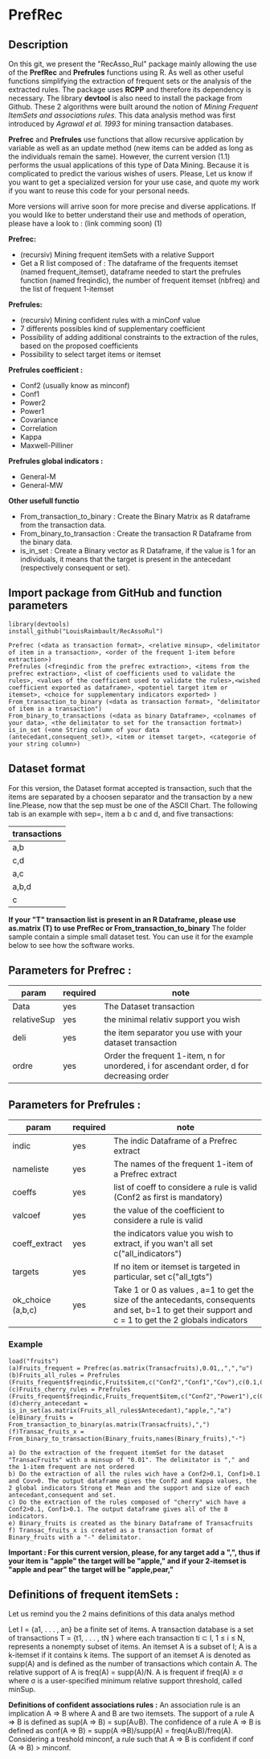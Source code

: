 # PrefRec

## Description 



On this git, we present the "RecAsso_Rul" package mainly allowing the use of the **PrefRec** and **Prefrules** functions using R. As well as other useful functions simplifying the extraction of frequent sets or the analysis of the extracted rules. 
The package uses **RCPP** and therefore its dependency is necessary. The library **devtool** is also need to install the package from Github.
These 2 algorithms were built around the notion of *Mining Frequent ItemSets and associations rules*. This data analysis method was first introduced by *Agrawal et al. 1993* for mining transaction databases.

**Prefrec** and **Prefrules** use functions that allow recursive application by variable as well as an update method (new items can be added as long as the individuals remain the same). However, the current version (1.1) performs the usual applications of this type of Data Mining. Because it is complicated to predict the various wishes of users.
Please, Let us know if you want to get a specialized version for your use case, and quote my work if you want to reuse this code for your personal needs.

More versions will arrive soon for more precise and diverse applications.
If you would like to better understand their use and methods of operation, please have a look to : (link comming soon) (1)

**Prefrec:**
* (recursiv) Mining frequent itemSets with a relative Support
* Get a R list composed of : The dataframe of the frequents itemset (named frequent_itemset), dataframe needed to start the prefrules function (named freqindic), the number of frequent itemset (nbfreq) and the list of frequent 1-itemset

**Prefrules:**
* (recursiv) Mining confident rules with a minConf value
* 7 differents possibles kind of supplementary coefficient
* Possibility of adding additional constraints to the extraction of the rules, based on the proposed coefficients
* Possibility to select target items or itemset


**Prefrules coefficient :** 
* Conf2 (usually know as minconf)
* Conf1
* Power2
* Power1
* Covariance
* Correlation
* Kappa
* Maxwell-Pilliner 

**Prefrules global indicators :**
* General-M
* General-MW

**Other usefull functio**
* From_transaction_to_binary : Create the Binary Matrix as R dataframe from the transaction data.
* From_binary_to_transaction : Create the transaction R Dataframe from the binary data.
* is_in_set : Create a Binary vector as R Dataframe, if the value is 1 for an individuals, it means that the target is present in the antecedant (respectively consequent or set).

## Import package from GitHub and function parameters
```
library(devtools)
install_github("LouisRaimbault/RecAssoRul")

Prefrec (<data as transaction format>, <relative minsup>, <delimitator of item in a transaction>, <order of the frequent 1-item before extraction>)
Prefrules (<freqindic from the prefrec extraction>, <items from the prefrec extraction>, <list of coefficients used to validate the rules>, <values of the coefficient used to validate the rules>,<wished coefficient exported as dataframe>, <potentiel target item or itemset>, <choice for supplementary indicators exported> )
From_transaction_to_binary (<data as transaction format>, "delimitator of item in a transaction")
From_binary_to_transactions (<data as binary Dataframe>, <colnames of your data>, <the delimitator to set for the transaction fortmat>)
is_in_set (<one String column of your data (antecedant,consequent_set)>, <item or itemset target>, <categorie of your string column>)

```

## Dataset format 

For this version, the Dataset format accepted is transaction, such that the items are separated by a choosen separator
and the transaction by a new line.Please, now that the sep must be one of the ASCII Chart. 
The following tab is an example with sep=, item a b c and d, and five transactions:



|transactions|
|------------|
|a,b|
|c,d|
|a,c|
|a,b,d|
|c|


**If your "T" transaction list is present in an R Dataframe, please use as.matrix (T) to use PrefRec or From_transaction_to_binary**
The folder sample contain a simple small dataset test. You can use it for the example below to see how the software works.


## Parameters for Prefrec :
|param|required|note|
|--------------------|--------|--------|
|    Data   |    yes    | The Dataset transaction  |  
|    relativeSup   |    yes    | the minimal relativ support you wish | 
|    deli  |    yes    | the item separator you use with your dataset transaction    | 
|    ordre   |    yes    | Order the frequent 1-item, n for unordered, i for ascendant order, d for decreasing order      | 





## Parameters for Prefrules :
|param|required|note|
|--------------------|--------|--------|
|    indic   |    yes    | The indic Dataframe of a Prefrec extract   |
|    nameliste |    yes    |  The names of the frequent 1-item of a Prefrec extract | 
|    coeffs  |    yes    | list of coeff to considere a rule is valid (Conf2 as first is mandatory) |
|    valcoef  |    yes    | the value of the coefficient to considere a rule is valid |   
|    coeff_extract    |  yes | the indicators value you wish to extract, if you wan't all set c("all_indicators") | 
|    targets    |    yes    | If no item or itemset is targeted in particular, set c("all_tgts")   |  
|    ok_choice (a,b,c)   |    yes    | Take 1 or 0 as values , a=1 to get the size of the antecedants, consequents and set, b=1 to get their support and c = 1 to get the 2 globals indicators  |  


### Example
```
load("fruits")
(a)Fruits_frequent = Prefrec(as.matrix(Transacfruits),0.01,,",","u")
(b)Fruits_all_rules = Prefrules (Fruits_frequent$freqindic,Fruits$item,c("Conf2","Conf1","Cov"),c(0.1,0.1,0),c("Conf2","Kappa"),c("all_tgts"),c(1,1,1))
(c)Fruits_cherry_rules = Prefrules (Fruits_frequent$freqindic,Fruits_frequent$item,c("Conf2","Power1"),c(0.1,0.1),c("all_indicators"),c("cherry,"),c(0,0,0))
(d)cherry_antecedant = is_in_set(as.matrix(Fruits_all_rules$Antecedant),"apple,","a")
(e)Binary_fruits = From_transaction_to_binary(as.matrix(Transacfruits),",")
(f)Transac_fruits_x = From_binary_to_transaction(Binary_fruits,names(Binary_fruits),"-")

a) Do the extraction of the frequent itemSet for the dataset "TransacFruits" with a minsup of "0.01". The delimitator is "," and the 1-item frequent are not ordered
b) Do the extraction of all the rules wich have a Conf2>0.1, Conf1>0.1 and Cov>0. The output dataframe gives the Conf2 and Kappa values, the 2 global indicators Strong et Mean and the support and size of each antecedant,consequent and set. 
c) Do the extraction of the rules composed of "cherry" wich have a Conf2>0.1, Conf1>0.1. The output dataframe gives all of the 8 indicators.
e) Binary_fruits is created as the binary Dataframe of Transacfruits
f) Transac_fruits_x is created as a transaction format of Binary_fruits with a "-" delimitator.
```

**Important : For this current version, please, for any target add a ",", thus if your item is "apple" the target will be "apple," and if your 2-itemset is "apple and pear" the target will be "apple,pear,"**

## Definitions of frequent itemSets :

Let us remind you the 2 mains definitions of this data analys method

Let I = {a1, . . . , an} be a finite set of items. A transaction database is a set of transactions T =
{t1, . . . , tN } where each transaction ti ⊂ I, 1 ≤ i ≤ N, represents a nonempty
subset of items. An itemset A is a subset of I; A is a k-itemset if it contains
k items. The support of an itemset A is denoted as supp(A) and is defined
as the number of transactions which contain A. The relative support of A is
freq(A) = supp(A)/N. A is frequent if freq(A) ≥ σ where σ is a user-specified minimum relative support threshold, called minSup.


**Definitions of confident associations rules  :**
An association rule is an implication A ⇒ B where A and B are two itemsets. The support of a rule A ⇒ B is defined as sup(A ⇒ B) = sup(A∪B).
The confidence of a rule A ⇒ B is defined as conf(A ⇒ B) = supp(A ⇒B)/supp(A) = freq(A∪B)/freq(A).
Considering a treshold minconf, a rule such that A ⇒ B is confident if conf (A ⇒ B) > minconf.




